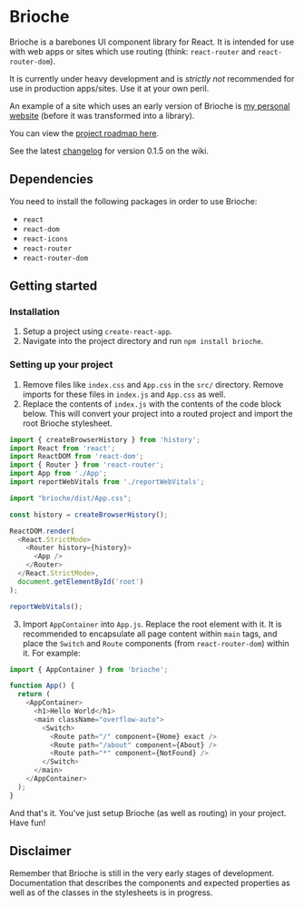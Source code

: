 # Brioche

Brioche is a barebones UI component library for React. It is intended for use with web apps or sites which use routing (think: `react-router` and `react-router-dom`).

It is currently under heavy development and is *strictly not* recommended for use in production apps/sites. Use it at your own peril.

An example of a site which uses an early version of Brioche is [my personal website](https://clarencesiew.com) (before it was transformed into a library).

You can view the [project roadmap here](https://github.com/csiew/brioche/wiki/Roadmap).

See the latest [changelog](https://github.com/csiew/brioche/wiki/Version-0.1.5) for version 0.1.5 on the wiki.


## Dependencies

You need to install the following packages in order to use Brioche:

* `react`
* `react-dom`
* `react-icons`
* `react-router`
* `react-router-dom`


## Getting started

### Installation

1. Setup a project using `create-react-app`.
2. Navigate into the project directory and run `npm install brioche`.


### Setting up your project

1. Remove files like `index.css` and `App.css` in the `src/` directory. Remove imports for these files in `index.js` and `App.css` as well.
2. Replace the contents of `index.js` with the contents of the code block below. This will convert your project into a routed project and import the root Brioche stylesheet.

```js
import { createBrowserHistory } from 'history';
import React from 'react';
import ReactDOM from 'react-dom';
import { Router } from 'react-router';
import App from './App';
import reportWebVitals from './reportWebVitals';

import "brioche/dist/App.css";

const history = createBrowserHistory();

ReactDOM.render(
  <React.StrictMode>
    <Router history={history}>
      <App />
    </Router>
  </React.StrictMode>,
  document.getElementById('root')
);

reportWebVitals();
```

3. Import `AppContainer` into `App.js`. Replace the root element with it. It is recommended to encapsulate all page content within `main` tags, and place the `Switch` and `Route` components (from `react-router-dom`) within it. For example:

```js
import { AppContainer } from 'brioche';

function App() {
  return (
    <AppContainer>
      <h1>Hello World</h1>
      <main className="overflow-auto">
        <Switch>
          <Route path="/" component={Home} exact />
          <Route path="/about" component={About} />
          <Route path="*" component={NotFound} />
        </Switch>
      </main>
    </AppContainer>
  );
}
```

And that's it. You've just setup Brioche (as well as routing) in your project. Have fun!


## Disclaimer

Remember that Brioche is still in the very early stages of development. Documentation that describes the components and expected properties as well as of the classes in the stylesheets is in progress.
